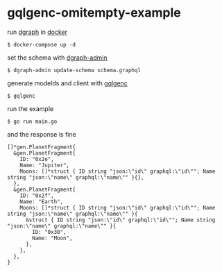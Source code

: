 # gqlgenc-omitempty-example

run [dgraph](https://dgraph.io) in [docker](https://docs.docker.com/engine/install/)
```
$ docker-compose up -d
```

set the schema with [dgraph-admin](https://github.com/blukai/dgraph-admin)
```
$ dgraph-admin update-schema schema.graphql
```

generate modelds and client with [gqlgenc](https://github.com/Yamashou/gqlgenc)
```
$ gqlgenc
```

run the example
```
$ go run main.go
```

and the response is fine
```
[]*gen.PlanetFragment{
  &gen.PlanetFragment{
    ID: "0x2e",
    Name: "Jupiter",
    Moons: []*struct { ID string "json:\"id\" graphql:\"id\""; Name string "json:\"name\" graphql:\"name\"" }{},
  },
  &gen.PlanetFragment{
    ID: "0x2f",
    Name: "Earth",
    Moons: []*struct { ID string "json:\"id\" graphql:\"id\""; Name string "json:\"name\" graphql:\"name\"" }{
      &struct { ID string "json:\"id\" graphql:\"id\""; Name string "json:\"name\" graphql:\"name\"" }{
        ID: "0x30",
        Name: "Moon",
      },
    },
  },
}
```
